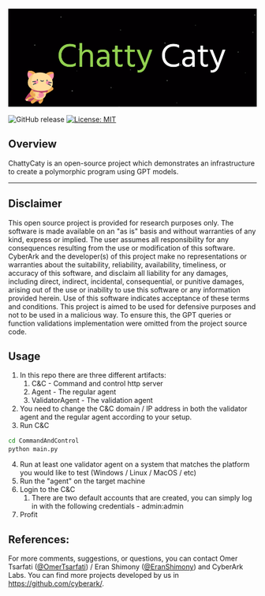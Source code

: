 ![ChattyCaty](Images/logo.png)

![GitHub release](https://img.shields.io/badge/version-1.0-blue)
[![License: MIT](https://img.shields.io/badge/License-MIT-blue.svg)](https://choosealicense.com/licenses/mit/)
## Overview

ChattyCaty is an open-source project which demonstrates an infrastructure to create a polymorphic program using GPT models.

---

## Disclaimer
This open source project is provided for research purposes only. The software is made available on an "as is" basis and without warranties of any kind, express or implied. The user assumes all responsibility for any consequences resulting from the use or modification of this software. CyberArk and the developer(s) of this project make no representations or warranties about the suitability, reliability, availability, timeliness, or accuracy of this software, and disclaim all liability for any damages, including direct, indirect, incidental, consequential, or punitive damages, arising out of the use or inability to use this software or any information provided herein. Use of this software indicates acceptance of these terms and conditions.
This project is aimed to be used for defensive purposes and not to be used in a malicious way. To ensure this, the GPT queries or function validations implementation were omitted from the project source code.

## Usage

1. In this repo there are three different artifacts:
    1. C&C - Command and control http server
    2. Agent - The regular agent
    3. ValidatorAgent - The validation agent
2. You need to change the C&C domain / IP address in both the validator agent and the regular agent according to your setup.
3. Run C&C
```bash
cd CommandAndControl
python main.py
```
4. Run at least one validator agent on a system that matches the platform you would like to test (Windows / Linux / MacOS / etc)
5. Run the "agent" on the target machine
6. Login to the C&C
    1. There are two default accounts that are created, you can simply log in with the following credentials - admin:admin
7. Profit

## References:

For more comments, suggestions, or questions, you can contact Omer Tsarfati ([@OmerTsarfati](https://twitter.com/OmerTsarfati)) / Eran Shimony ([@EranShimony](https://twitter.com/EranShimony)) and CyberArk Labs.
You can find more projects developed by us in https://github.com/cyberark/.
